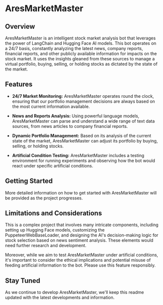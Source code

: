 # AresMarketMaster

## Overview

AresMarketMaster is an intelligent stock market analysis bot that leverages the power of LangChain and Hugging Face AI models. This bot operates on a 24/7 basis, constantly analyzing the latest news, company reports, financial reports, and other publicly available information for impacts on the stock market. It uses the insights gleaned from these sources to manage a virtual portfolio, buying, selling, or holding stocks as dictated by the state of the market.

## Features

- **24/7 Market Monitoring:** AresMarketMaster operates round the clock, ensuring that our portfolio management decisions are always based on the most current information available.

- **News and Reports Analysis:** Using powerful language models, AresMarketMaster can parse and understand a wide range of text data sources, from news articles to company financial reports.

- **Dynamic Portfolio Management:** Based on its analysis of the current state of the market, AresMarketMaster can adjust its portfolio by buying, selling, or holding stocks.

- **Artificial Condition Testing:** AresMarketMaster includes a testing environment for running experiments and observing how the bot would react under specific artificial conditions.

## Getting Started

More detailed information on how to get started with AresMarketMaster will be provided as the project progresses.

## Limitations and Considerations

This is a complex project that involves many intricate components, including setting up Hugging Face models, customizing the PuppeteerWebBaseLoader, and designing the AI's decision-making logic for stock selection based on news sentiment analysis. These elements would need further research and development.

Moreover, while we aim to test AresMarketMaster under artificial conditions, it's important to consider the ethical implications and potential misuse of feeding artificial information to the bot. Please use this feature responsibly.

## Stay Tuned

As we continue to develop AresMarketMaster, we'll keep this readme updated with the latest developments and information.
